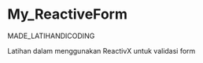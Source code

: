 # My_ReactiveForm
MADE_LATIHANDICODING <br>

Latihan dalam menggunakan ReactivX untuk validasi form
